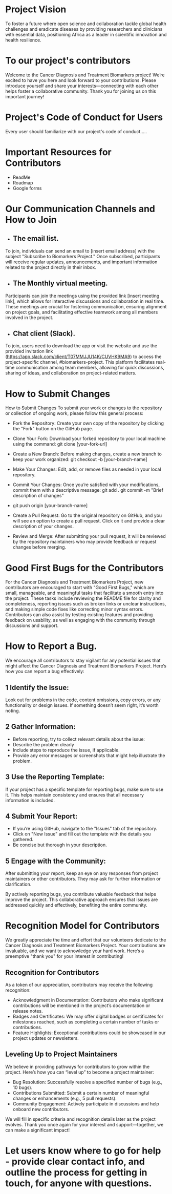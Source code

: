 # Project Vision

To foster a future where open science and collaboration tackle global health challenges and eradicate diseases by providing researchers and clinicians with essential data, positioning Africa as a leader in scientific innovation and health resilience.

# To our project's contributors

Welcome to the Cancer Diagnosis and Treatment Biomarkers project! We’re excited to have you here and look forward to your contributions. Please introduce yourself and share your interests—connecting with each other helps foster a collaborative community. Thank you for joining us on this important journey!

# Project's Code of Conduct for Users

Every user should familiarize with our project's code of conduct.....

# Important Resources for Contributors
* ReadMe
* Roadmap
* Google forms

# Our Communication Channels and How to Join

* ## The email list.
To join, individuals can send an email to [insert email address] with the subject "Subscribe to Biomarkers Project." Once subscribed, participants will receive regular updates, announcements, and important information related to the project directly in their inbox.

* ## The Monthly virtual meeting.
Participants can join the meetings using the provided link [insert meeting link], which allows for interactive discussions and collaboration in real time. These meetings are crucial for fostering communication, ensuring alignment on project goals, and facilitating effective teamwork among all members involved in the project.

* ## Chat client (Slack).
To join, users need to download the app or visit the website and use the provided invitation link (https://app.slack.com/client/T07MMJJU14K/CUVHK9MA9) to access the project-specific channel, #biomarkers-project. This platform facilitates real-time communication among team members, allowing for quick discussions, sharing of ideas, and collaboration on project-related matters. 

# How to Submit Changes

How to Submit Changes
To submit your work or changes to the repository or collection of ongoing work, please follow this general process:

* Fork the Repository: Create your own copy of the repository by clicking the "Fork" button on the GitHub page.

* Clone Your Fork: Download your forked repository to your local machine using the command:
  git clone [your-fork-url]

* Create a New Branch: Before making changes, create a new branch to keep your work organized:
  git checkout -b [your-branch-name]

* Make Your Changes: Edit, add, or remove files as needed in your local repository.

* Commit Your Changes: Once you’re satisfied with your modifications, commit them with a descriptive message:
  git add .
  git commit -m "Brief description of changes"

* git push origin [your-branch-name]

* Create a Pull Request: Go to the original repository on GitHub, and you will see an option to create a pull request. Click on it and provide a clear description of your changes.

* Review and Merge: After submitting your pull request, it will be reviewed by the repository maintainers who may provide feedback or request changes before merging.

# Good First Bugs for the Contributors

For the Cancer Diagnosis and Treatment Biomarkers Project, new contributors are encouraged to start with "Good First Bugs," which are small, manageable, and meaningful tasks that facilitate a smooth entry into the project. These tasks include reviewing the README file for clarity and completeness, reporting issues such as broken links or unclear instructions, and making simple code fixes like correcting minor syntax errors. Contributors can also assist by testing existing features and providing feedback on usability, as well as engaging with the community through discussions and support.

# How to Report a Bug. 

We encourage all contributors to stay vigilant for any potential issues that might affect the Cancer Diagnosis and Treatment Biomarkers Project. Here’s how you can report a bug effectively:

 ## 1 Identify the Issue: 
  Look out for problems in the code, content omissions, copy errors, or any functionality or design issues. If something doesn’t seem right, it’s worth noting.
 ## 2 Gather Information:
  * Before reporting, try to collect relevant details about the issue:
  * Describe the problem clearly
  * Include steps to reproduce the issue, if applicable.
  * Provide any error messages or screenshots that might help illustrate the problem.
## 3 Use the Reporting Template:
  If your project has a specific template for reporting bugs, make sure to use it. This helps maintain consistency and ensures that all necessary information is included.
## 4 Submit Your Report:
  * If you’re using GitHub, navigate to the "Issues" tab of the repository.
  * Click on "New Issue" and fill out the template with the details you gathered.
  * Be concise but thorough in your description.
## 5 Engage with the Community:
  After submitting your report, keep an eye on any responses from project maintainers or other contributors. They may ask for further information or clarification.

By actively reporting bugs, you contribute valuable feedback that helps improve the project. This collaborative approach ensures that issues are addressed quickly and effectively, benefiting the entire community.

# Recognition Model for Contributors

We greatly appreciate the time and effort that our volunteers dedicate to the Cancer Diagnosis and Treatment Biomarkers Project. Your contributions are invaluable, and we want to acknowledge your hard work. Here’s a preemptive "thank you" for your interest in contributing!

## Recognition for Contributors
As a token of our appreciation, contributors may receive the following recognition:

* Acknowledgment in Documentation: Contributors who make significant contributions will be mentioned in the project’s documentation or release notes.
* Badges and Certificates: We may offer digital badges or certificates for milestones reached, such as completing a certain number of tasks or contributions.
* Feature Highlights: Exceptional contributions could be showcased in our project updates or newsletters.

## Leveling Up to Project Maintainers
We believe in providing pathways for contributors to grow within the project. Here’s how you can “level up” to become a project maintainer:

* Bug Resolution: Successfully resolve a specified number of bugs (e.g., 10 bugs). 
* Contributions Submitted: Submit a certain number of meaningful changes or enhancements (e.g., 5 pull requests).
* Community Engagement: Actively participate in discussions and help onboard new contributors.
  
We will fill in specific criteria and recognition details later as the project evolves. Thank you once again for your interest and support—together, we can make a significant impact!



# Let users know where to go for help - provide clear contact info, and outline the process for getting in touch, for anyone with questions.
